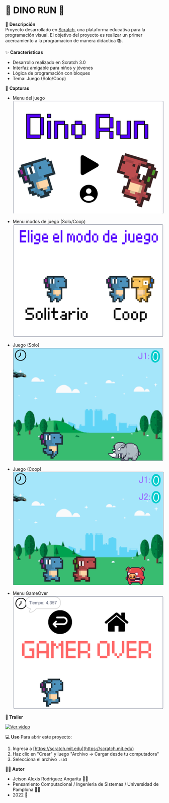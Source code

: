 # 🏃 **DINO RUN** 🏃

📄 **Descripción**  
Proyecto desarrollado en [Scratch](https://scratch.mit.edu/), una plataforma educativa para la programación visual. El objetivo del proyecto es realizar un primer acercamiento a la programacion de manera didactica 📚.

✨ **Características**
- Desarrollo realizado en Scratch 3.0 
- Interfaz amigable para niños y jóvenes
- Lógica de programación con bloques
- Tema: Juego (Solo/Coop)

📸 **Capturas**
- Menu del juego
 ![Captura del juego](menu_dino_run.png)

- Menu modos de juego (Solo/Coop)
 ![Captura del juego](modo_dino_run.png)

- Juego (Solo)
 ![Captura del juego](juego_dino_run.png)

- Juego (Coop)
![Captura del juego](juego_coop_dino_run.png)

- Menu GameOver
 ![Captura del juego](menu_gameover_dino_run.png)

**🎥 Trailer**

<a href="https://www.youtube.com/watch?v=_xw2-jOe_vs" target="_blank">
  <img src="https://img.youtube.com/vi/_xw2-jOe_vs/hqdefault.jpg" width="950" height="700" alt="Ver video">
</a>



💻 **Uso**
Para abrir este proyecto:
1. Ingresa a [https://scratch.mit.edu](https://scratch.mit.edu)
2. Haz clic en "Crear" y luego "Archivo → Cargar desde tu computadora"
3. Selecciona el archivo `.sb3`

👨‍💻 **Autor**
- Jeison Alexis Rodriguez Angarita 🙍‍♂️
- Pensamiento Computacional / Ingenieria de Sistemas / Universidad de Pamplona 👨‍🎓
- 2022 📅 
